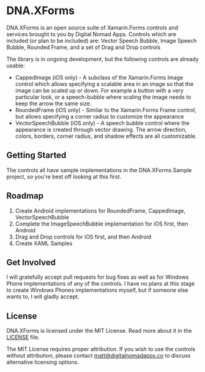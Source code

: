 # DNA.XForms
DNA.XForms is an open source suite of Xamarin.Forms controls and services brought to you by Digital Nomad Apps.  Controls which are included (or plan to be included) are: Vector Speech Bubble, Image Speech Bubble, Rounded Frame, and a set of Drag and Drop controls 

The library is in ongoing development, but the following controls are already usable:
+ CappedImage (iOS only) - A subclass of the Xamarin.Forms Image control which allows specifying a scalable area in an image so that the image can be scaled up or down.  For example a button with a very particular look, or a speech-bubble where scaling the image needs to keep the arrow the same size. 
+ RoundedFrame (iOS only) - Similar to the Xamarin.Forms Frame control, but allows specifying a corner radius to customize the appearance
+ VectorSpeechBubble (iOS only) - A speech bubble control where the appearance is created through vector drawing.  The arrow direction, colors, borders, corner radius, and shadow effects are all customizable. 

<h2>Getting Started</h2>
The controls all have sample implementations in the DNA.XForms.Sample project, so you're best off looking at this first.

<h2>Roadmap</h2>

1. Create Android implementations for RoundedFrame, CappedImage, VectorSpeechBubble
2. Complete the ImageSpeechBubble implementation for iOS first, then Android
3. Drag and Drop controls for iOS first, and then Android
4. Create XAML Samples

<h2>Get Involved</h2>
I will gratefully accept pull requests for bug fixes as well as for Windows Phone implementations of any of the controls.  
I have no plans at this stage to create Windows Phones implementations myself, but if someone else wants to, I will gladly accept.   

<h2>License</h2>
DNA.XForms is licensed under the MIT License.  Read more about it in the <a href="">LICENSE</a> file.

The MIT License requires proper attribution.  If you wish to use the controls without attribution, please contact matt@digitalnomadapps.co to discuss alternative licensing options.

